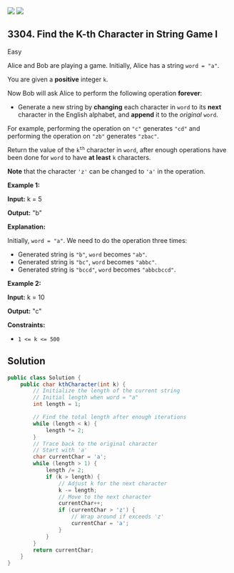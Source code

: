 [![](https://img.shields.io/github/stars/javadev/LeetCode-in-Java?label=Stars&style=flat-square)](https://github.com/javadev/LeetCode-in-Java)
[![](https://img.shields.io/github/forks/javadev/LeetCode-in-Java?label=Fork%20me%20on%20GitHub%20&style=flat-square)](https://github.com/javadev/LeetCode-in-Java/fork)

## 3304\. Find the K-th Character in String Game I

Easy

Alice and Bob are playing a game. Initially, Alice has a string `word = "a"`.

You are given a **positive** integer `k`.

Now Bob will ask Alice to perform the following operation **forever**:

*   Generate a new string by **changing** each character in `word` to its **next** character in the English alphabet, and **append** it to the _original_ `word`.

For example, performing the operation on `"c"` generates `"cd"` and performing the operation on `"zb"` generates `"zbac"`.

Return the value of the <code>k<sup>th</sup></code> character in `word`, after enough operations have been done for `word` to have **at least** `k` characters.

**Note** that the character `'z'` can be changed to `'a'` in the operation.

**Example 1:**

**Input:** k = 5

**Output:** "b"

**Explanation:**

Initially, `word = "a"`. We need to do the operation three times:

*   Generated string is `"b"`, `word` becomes `"ab"`.
*   Generated string is `"bc"`, `word` becomes `"abbc"`.
*   Generated string is `"bccd"`, `word` becomes `"abbcbccd"`.

**Example 2:**

**Input:** k = 10

**Output:** "c"

**Constraints:**

*   `1 <= k <= 500`

## Solution

```java
public class Solution {
    public char kthCharacter(int k) {
        // Initialize the length of the current string
        // Initial length when word = "a"
        int length = 1;

        // Find the total length after enough iterations
        while (length < k) {
            length *= 2;
        }
        // Trace back to the original character
        // Start with 'a'
        char currentChar = 'a';
        while (length > 1) {
            length /= 2;
            if (k > length) {
                // Adjust k for the next character
                k -= length;
                // Move to the next character
                currentChar++;
                if (currentChar > 'z') {
                    // Wrap around if exceeds 'z'
                    currentChar = 'a';
                }
            }
        }
        return currentChar;
    }
}
```